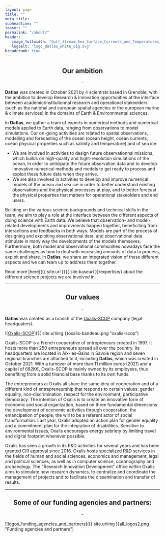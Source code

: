 ```yaml
---
layout: page
title: ""
meta_title: 
subheadline: ""
teaser: ""
permalink: "/about/"
header:
   image_fullwidth: "Gulf_Stream_Sea_Surface_Currents_and_Temperatures_NASA_SVS.jpg"
   logoalt: "logo_datlas_white_big.svg"
breadcrumb: true
---
```



## <center> Our ambition </center>
 <center> - </center>

 __Datlas__ was created in October 2021 by 4 scientists based in Grenoble, with the ambition to develop Research & Innovation opportunities at the interface between academic/institutionnal research  and operational stakeolders (such as the national and european spatial agencies or the european marine & climate services) in the domains of Earth & Environnmental sciences.

In __Datlas__, we gather a team of experts in numerical methods and numerical models applied to Earth data, ranging from observations to model simulations.  Our on-going activities  are related to spatial observations, modelling and forecasting of the ocean (ocean height, ocean currents, ocean physical properties such as salinity and temperature) and of sea ice:
* We are involved in activities to design future observationnal missions, which builds on high-quality and hight-resolution simulations of the ocean, in order to anticipate the future observation data and to develop innovative numerical methods and models to get ready to process and exploit these future data when they arrive. 
* We are also involved in activities to develop and improve numerical models of the ocean and sea ice in order to better understand existing observations and the physical processes at play, and to better forecast the physical properties that matters for operational stakeolders and end users. 

Building on the various science backgrounds and technical skills in the team, we aim to play a role at the interface between the different aspects of doing science with Earth data. We believe that observation- and model-related developments and improvments happen together, beneficiting from interactions and  feedbacks in both ways. Models are part of the process of designing and exploiting observational data, and observational data stimulate in many way the developments of the models themseves. Furthermore, both model and observational communities nowadays face  the same challenges as how to deal with increasing amounts of data to process, exploit and share.  In __Datlas__, we share an integrated vision of these different aspects and we can team up to address them together.



Read more [here]({{ site.url }}{{ site.baseurl }}/expertise/) about the different science projects we are involved in.


---
## <center> Our values</center>
<center>-</center>

 __Datlas__ was created as a branch of the [Oxalis-SCOP](https://www.oxalis-scop.fr/) company (legal headquaters).

![[Oxalis-SCOP](https://www.oxalis-scop.fr/)]({{ site.urlimg }}oxalis-bandeau.png "oxalis-scop")

 Oxalis-SCOP is a French cooperative of entrepreneurs created in 1997. It hosts more than 250 entrepreneurs spread all over the country. Its headquarters are located in Aix-les-Bains in Savoie region and seven regional branches are attached to it, including __Datlas__, which was created in October 2021. With a turnover of more than 11 million euros (2021) and a capital of 682K€, Oxalis-SCOP  is mainly owned by its employees, thus benefiting from a solid financial base thanks to its own funds. 
 
 The entrepreneurs at Oxalis all share the same idea of cooperation and of a different kind of entrepreneurship that responds to certain values: gender equality, non-discrimination, respect for the environment, participative democracy. The intention of Oxalis is to create an innovative form of economic and social organization, based on three fundamental dimensions: the development of economic activities through cooperation, the emancipation of people, the will to be a referent actor of social transformation. Last year, Oxalis adopted an action plan for gender equality and a commitment plan for the integration of disabilities. Sensitive to environmental issues, Oxalis encourages energy sobriety by limiting travel and digital footprint whenever possible. 
 
 Oxalis has seen a growth in its R&D activities for several years and has been granted CIR approval since 2016. Oxalis hosts specialized R&D services in the fields of human and social sciences, economics and management, legal and political sciences, as well as in computer science, oceanography and archaeology. The "Research Innovation Development" office within Oxalis aims  to stimulate new research dynamics, to centralize and coordinate the management of projects and to facilitate the dissemination and transfer of results.



---
## <center> Some of our funding agencies and partners:</center>
<center> - </center>

![logos_funding_agencies_and_partners]({{ site.urlimg }}all_logos2.png "Funding agencies and partners")



